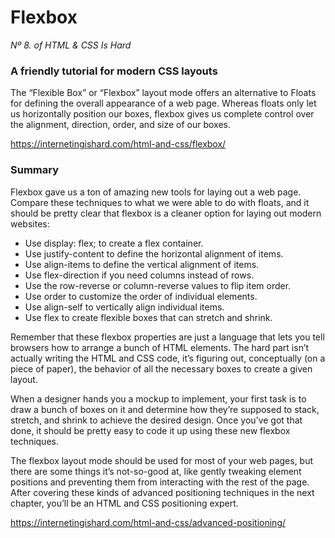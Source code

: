 # Flexbox
*Nº 8. of HTML & CSS Is Hard*

### A friendly tutorial for modern CSS layouts
The “Flexible Box” or “Flexbox” layout mode offers an alternative to Floats for defining the overall appearance of a web page. Whereas floats only let us horizontally position our boxes, flexbox gives us complete control over the alignment, direction, order, and size of our boxes.

https://internetingishard.com/html-and-css/flexbox/

### Summary
Flexbox gave us a ton of amazing new tools for laying out a web page. Compare these techniques to what we were able to do with floats, and it should be pretty clear that flexbox is a cleaner option for laying out modern websites:

* Use display: flex; to create a flex container.
* Use justify-content to define the horizontal alignment of items.
* Use align-items to define the vertical alignment of items.
* Use flex-direction if you need columns instead of rows.
* Use the row-reverse or column-reverse values to flip item order.
* Use order to customize the order of individual elements.
* Use align-self to vertically align individual items.
* Use flex to create flexible boxes that can stretch and shrink.

Remember that these flexbox properties are just a language that lets you tell browsers how to arrange a bunch of HTML elements. The hard part isn’t actually writing the HTML and CSS code, it’s figuring out, conceptually (on a piece of paper), the behavior of all the necessary boxes to create a given layout.

When a designer hands you a mockup to implement, your first task is to draw a bunch of boxes on it and determine how they’re supposed to stack, stretch, and shrink to achieve the desired design. Once you’ve got that done, it should be pretty easy to code it up using these new flexbox techniques.

The flexbox layout mode should be used for most of your web pages, but there are some things it’s not-so-good at, like gently tweaking element positions and preventing them from interacting with the rest of the page. After covering these kinds of advanced positioning techniques in the next chapter, you’ll be an HTML and CSS positioning expert.

https://internetingishard.com/html-and-css/advanced-positioning/